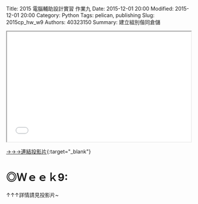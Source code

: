 Title: 2015 電腦輔助設計實習 作業九
Date: 2015-12-01 20:00
Modified: 2015-12-01 20:00
Category: Python
Tags: pelican, publishing
Slug: 2015cp_hw_w9
Authors: 40323150
Summary: 建立組別偕同倉儲

<iframe src="simplest9.html" width="500" height="300"></iframe>

[→→→連結投影片](simplest9.html){:target="_blank"}

◎Ｗｅｅｋ9:
============

↑↑↑詳情請見投影片~